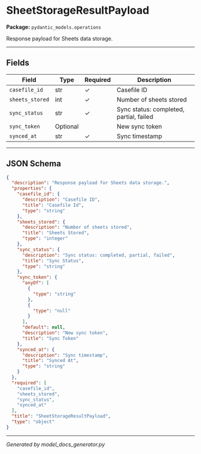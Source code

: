 # SheetStorageResultPayload

**Package:** `pydantic_models.operations`

Response payload for Sheets data storage.

---

## Fields

| Field | Type | Required | Description |
|-------|------|----------|-------------|
| `casefile_id` | str | ✓ | Casefile ID |
| `sheets_stored` | int | ✓ | Number of sheets stored |
| `sync_status` | str | ✓ | Sync status: completed, partial, failed |
| `sync_token` | Optional |  | New sync token |
| `synced_at` | str | ✓ | Sync timestamp |

---

## JSON Schema

```json
{
  "description": "Response payload for Sheets data storage.",
  "properties": {
    "casefile_id": {
      "description": "Casefile ID",
      "title": "Casefile Id",
      "type": "string"
    },
    "sheets_stored": {
      "description": "Number of sheets stored",
      "title": "Sheets Stored",
      "type": "integer"
    },
    "sync_status": {
      "description": "Sync status: completed, partial, failed",
      "title": "Sync Status",
      "type": "string"
    },
    "sync_token": {
      "anyOf": [
        {
          "type": "string"
        },
        {
          "type": "null"
        }
      ],
      "default": null,
      "description": "New sync token",
      "title": "Sync Token"
    },
    "synced_at": {
      "description": "Sync timestamp",
      "title": "Synced At",
      "type": "string"
    }
  },
  "required": [
    "casefile_id",
    "sheets_stored",
    "sync_status",
    "synced_at"
  ],
  "title": "SheetStorageResultPayload",
  "type": "object"
}
```

---

*Generated by model_docs_generator.py*
